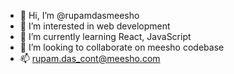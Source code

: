 - 👋 Hi, I’m @rupamdasmeesho
- 👀 I’m interested in web development
- 🌱 I’m currently learning React, JavaScript
- 💞️ I’m looking to collaborate on meesho codebase
- 📫 rupam.das_cont@meesho.com

<!---
rupamdasmeesho/rupamdasmeesho is a ✨ special ✨ repository because its `README.md` (this file) appears on your GitHub profile.
You can click the Preview link to take a look at your changes.
--->
